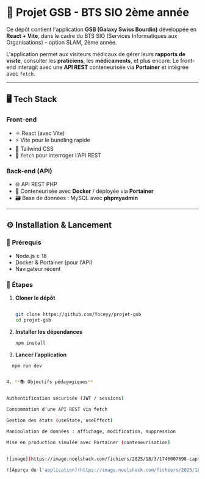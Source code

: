 # 💊 Projet GSB - BTS SIO 2ème année

Ce dépôt contient l'application **GSB (Galaxy Swiss Bourdin)** développée en **React + Vite**, dans le cadre du BTS SIO (Services Informatiques aux Organisations) – option SLAM, 2ème année.

L'application permet aux visiteurs médicaux de gérer leurs **rapports de visite**, consulter les **praticiens**, les **médicaments**, et plus encore. Le front-end interagit avec une **API REST** conteneurisée via **Portainer** et intégrée avec `fetch`.

---

## 🖥️ Tech Stack

### Front-end
- ⚛️ React (avec Vite)
- ⚡ Vite pour le bundling rapide
- 🎨 Tailwind CSS 
- 🔗 `fetch` pour interroger l'API REST

### Back-end (API)
- 🌐 API REST PHP
- 🐳 Conteneurisée avec **Docker** / déployée via **Portainer**
- 🗃️ Base de données : MySQL avec **phpmyadmin**

--------------------------------------------------------------------

## ⚙️ Installation & Lancement

### 🧩 Prérequis
- Node.js ≥ 18
- Docker & Portainer (pour l'API)
- Navigateur récent

### 🔧 Étapes

1. **Cloner le dépôt**
   ```bash
   
   git clone https://github.com/Yoceyy/projet-gsb
   cd projet-gsb

2. **Installer les dépendances**
   ```bash
   npm install

3. **Lancer l’application**
  ```bash
    npm run dev


4. **📚 Objectifs pédagogiques**


Authentification sécurisée (JWT / sessions)

Consommation d’une API REST via fetch

Gestion des états (useState, useEffect)

Manipulation de données : affichage, modification, suppression

Mise en production simulée avec Portainer (conteneurisation)


![image](https://image.noelshack.com/fichiers/2025/18/3/1746007698-capture-d-cran-du-2025-04-30-12-02-51.png)

![Aperçu de l'application](https://image.noelshack.com/fichiers/2025/18/3/1746007698-capture-d-cran-du-2025-04-30-12-03-43.png)











